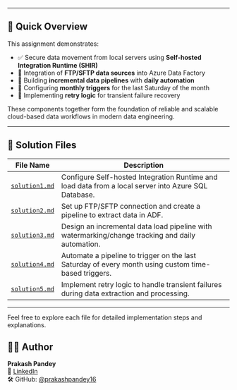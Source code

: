 
---

## 📝 Quick Overview

This assignment demonstrates:

- ✅ Secure data movement from local servers using **Self-hosted Integration Runtime (SHIR)**  
- 📂 Integration of **FTP/SFTP data sources** into Azure Data Factory  
- 🔁 Building **incremental data pipelines** with **daily automation**  
- 📆 Configuring **monthly triggers** for the last Saturday of the month  
- 🔄 Implementing **retry logic** for transient failure recovery  

These components together form the foundation of reliable and scalable cloud-based data workflows in modern data engineering.

---

## 📄 Solution Files

| File Name         | Description |
|------------------|-------------|
| [`solution1.md`](solution1.md) | Configure Self-hosted Integration Runtime and load data from a local server into Azure SQL Database. |
| [`solution2.md`](solution2.md) | Set up FTP/SFTP connection and create a pipeline to extract data in ADF. |
| [`solution3.md`](solution3.md) | Design an incremental data load pipeline with watermarking/change tracking and daily automation. |
| [`solution4.md`](solution4.md) | Automate a pipeline to trigger on the last Saturday of every month using custom time-based triggers. |
| [`solution5.md`](solution5.md) | Implement retry logic to handle transient failures during data extraction and processing. |

---

Feel free to explore each file for detailed implementation steps and explanations.

## 👨‍💻 Author

**Prakash Pandey**  
📧 [LinkedIn](nkedin.com/in/prakash-pandey-2827522b1/)  
🛠️ GitHub: [@prakashpandey16](https://github.com/prakashpandey16)

